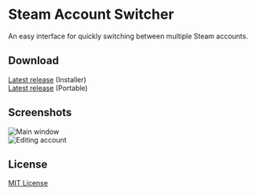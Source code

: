 # Steam Account Switcher
An easy interface for quickly switching between multiple Steam accounts.

## Download

[Latest release](https://danielchalmers.github.io/SteamAccountSwitcher/publish/setup.exe) (Installer)    
[Latest release](https://github.com/danielchalmers/SteamAccountSwitcher/releases/latest) (Portable)

## Screenshots

![](https://i.imgur.com/5eLKAx8.png, "Main window")    
![](https://i.imgur.com/uKd0xJC.png, "Editing account")

## License
[MIT License](LICENSE.md)
